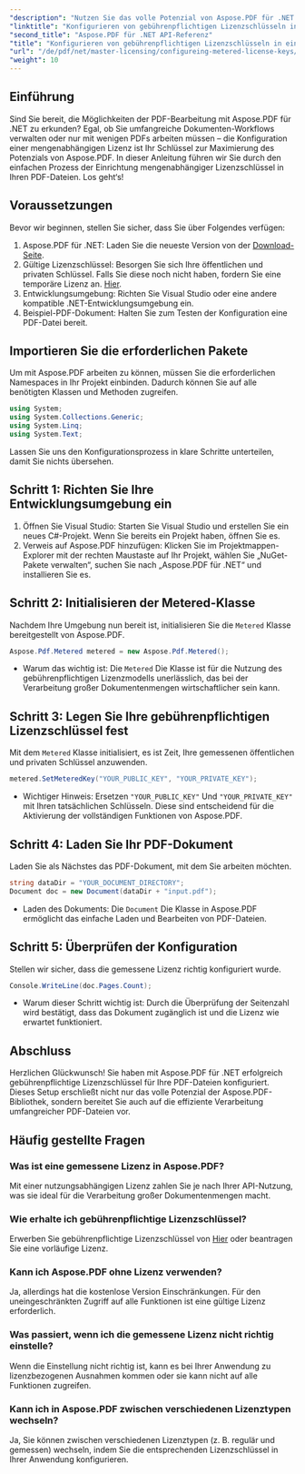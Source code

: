 ```yaml
---
"description": "Nutzen Sie das volle Potenzial von Aspose.PDF für .NET mit unserer Schritt-für-Schritt-Anleitung zur Konfiguration gebührenpflichtiger Lizenzen. Egal, ob Sie umfangreiche PDF-Workflows verarbeiten oder kleinere Anpassungen vornehmen."
"linktitle": "Konfigurieren von gebührenpflichtigen Lizenzschlüsseln in einer PDF-Datei"
"second_title": "Aspose.PDF für .NET API-Referenz"
"title": "Konfigurieren von gebührenpflichtigen Lizenzschlüsseln in einer PDF-Datei"
"url": "/de/pdf/net/master-licensing/configureing-metered-license-keys/"
"weight": 10
---
```


## Einführung

Sind Sie bereit, die Möglichkeiten der PDF-Bearbeitung mit Aspose.PDF für .NET zu erkunden? Egal, ob Sie umfangreiche Dokumenten-Workflows verwalten oder nur mit wenigen PDFs arbeiten müssen – die Konfiguration einer mengenabhängigen Lizenz ist Ihr Schlüssel zur Maximierung des Potenzials von Aspose.PDF. In dieser Anleitung führen wir Sie durch den einfachen Prozess der Einrichtung mengenabhängiger Lizenzschlüssel in Ihren PDF-Dateien. Los geht‘s!

## Voraussetzungen

Bevor wir beginnen, stellen Sie sicher, dass Sie über Folgendes verfügen:

1. Aspose.PDF für .NET: Laden Sie die neueste Version von der [Download-Seite](https://releases.aspose.com/pdf/net/).
2. Gültige Lizenzschlüssel: Besorgen Sie sich Ihre öffentlichen und privaten Schlüssel. Falls Sie diese noch nicht haben, fordern Sie eine temporäre Lizenz an. [Hier](https://purchase.aspose.com/temporary-license/).
3. Entwicklungsumgebung: Richten Sie Visual Studio oder eine andere kompatible .NET-Entwicklungsumgebung ein.
4. Beispiel-PDF-Dokument: Halten Sie zum Testen der Konfiguration eine PDF-Datei bereit.

## Importieren Sie die erforderlichen Pakete

Um mit Aspose.PDF arbeiten zu können, müssen Sie die erforderlichen Namespaces in Ihr Projekt einbinden. Dadurch können Sie auf alle benötigten Klassen und Methoden zugreifen.

```csharp
using System;
using System.Collections.Generic;
using System.Linq;
using System.Text;
```

Lassen Sie uns den Konfigurationsprozess in klare Schritte unterteilen, damit Sie nichts übersehen.

## Schritt 1: Richten Sie Ihre Entwicklungsumgebung ein

1. Öffnen Sie Visual Studio: Starten Sie Visual Studio und erstellen Sie ein neues C#-Projekt. Wenn Sie bereits ein Projekt haben, öffnen Sie es.
2. Verweis auf Aspose.PDF hinzufügen: Klicken Sie im Projektmappen-Explorer mit der rechten Maustaste auf Ihr Projekt, wählen Sie „NuGet-Pakete verwalten“, suchen Sie nach „Aspose.PDF für .NET“ und installieren Sie es.

## Schritt 2: Initialisieren der Metered-Klasse

Nachdem Ihre Umgebung nun bereit ist, initialisieren Sie die `Metered` Klasse bereitgestellt von Aspose.PDF.

```csharp
Aspose.Pdf.Metered metered = new Aspose.Pdf.Metered();
```

- Warum das wichtig ist: Die `Metered` Die Klasse ist für die Nutzung des gebührenpflichtigen Lizenzmodells unerlässlich, das bei der Verarbeitung großer Dokumentenmengen wirtschaftlicher sein kann.

## Schritt 3: Legen Sie Ihre gebührenpflichtigen Lizenzschlüssel fest

Mit dem `Metered` Klasse initialisiert, es ist Zeit, Ihre gemessenen öffentlichen und privaten Schlüssel anzuwenden.

```csharp
metered.SetMeteredKey("YOUR_PUBLIC_KEY", "YOUR_PRIVATE_KEY");
```

- Wichtiger Hinweis: Ersetzen `"YOUR_PUBLIC_KEY"` Und `"YOUR_PRIVATE_KEY"` mit Ihren tatsächlichen Schlüsseln. Diese sind entscheidend für die Aktivierung der vollständigen Funktionen von Aspose.PDF.

## Schritt 4: Laden Sie Ihr PDF-Dokument

Laden Sie als Nächstes das PDF-Dokument, mit dem Sie arbeiten möchten.

```csharp
string dataDir = "YOUR_DOCUMENT_DIRECTORY";
Document doc = new Document(dataDir + "input.pdf");
```

- Laden des Dokuments: Die `Document` Die Klasse in Aspose.PDF ermöglicht das einfache Laden und Bearbeiten von PDF-Dateien.

## Schritt 5: Überprüfen der Konfiguration

Stellen wir sicher, dass die gemessene Lizenz richtig konfiguriert wurde.

```csharp
Console.WriteLine(doc.Pages.Count);
```

- Warum dieser Schritt wichtig ist: Durch die Überprüfung der Seitenzahl wird bestätigt, dass das Dokument zugänglich ist und die Lizenz wie erwartet funktioniert.

## Abschluss

Herzlichen Glückwunsch! Sie haben mit Aspose.PDF für .NET erfolgreich gebührenpflichtige Lizenzschlüssel für Ihre PDF-Dateien konfiguriert. Dieses Setup erschließt nicht nur das volle Potenzial der Aspose.PDF-Bibliothek, sondern bereitet Sie auch auf die effiziente Verarbeitung umfangreicher PDF-Dateien vor.

## Häufig gestellte Fragen

### Was ist eine gemessene Lizenz in Aspose.PDF?  
Mit einer nutzungsabhängigen Lizenz zahlen Sie je nach Ihrer API-Nutzung, was sie ideal für die Verarbeitung großer Dokumentenmengen macht.

### Wie erhalte ich gebührenpflichtige Lizenzschlüssel?  
Erwerben Sie gebührenpflichtige Lizenzschlüssel von [Hier](https://purchase.aspose.com/buy) oder beantragen Sie eine vorläufige Lizenz.

### Kann ich Aspose.PDF ohne Lizenz verwenden?  
Ja, allerdings hat die kostenlose Version Einschränkungen. Für den uneingeschränkten Zugriff auf alle Funktionen ist eine gültige Lizenz erforderlich.

### Was passiert, wenn ich die gemessene Lizenz nicht richtig einstelle?  
Wenn die Einstellung nicht richtig ist, kann es bei Ihrer Anwendung zu lizenzbezogenen Ausnahmen kommen oder sie kann nicht auf alle Funktionen zugreifen.

### Kann ich in Aspose.PDF zwischen verschiedenen Lizenztypen wechseln?  
Ja, Sie können zwischen verschiedenen Lizenztypen (z. B. regulär und gemessen) wechseln, indem Sie die entsprechenden Lizenzschlüssel in Ihrer Anwendung konfigurieren.